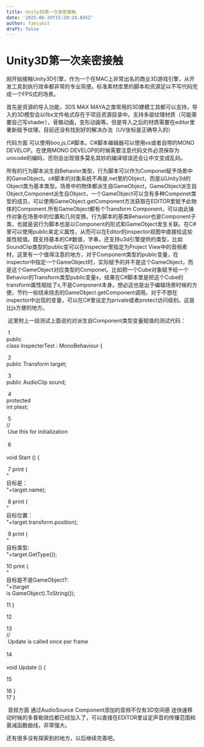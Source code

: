 ```yaml
---
title: Unity3D第一次亲密接触
date: '2025-06-29T15:20:24.845Z'
author: fancybit
draft: false
---
```

<div class="header"><h1 class="single-title animate__animated animate__pulse animate__faster">Unity3D第一次亲密接触</h1></div>

<div class="content" id="content"><p>刚开始接触Unity3D引擎，作为一个在MAC上非常出名的商业3D游戏引擎，从开发工具到执行效率都非常的专业简便。标准素材库里的脚本和资源足以不写代码完成一个FPS式的场景。</p><p>首先是资源的导入功能，3DS MAX MAYA之类常用的3D建模工具都可以支持，导入的3D模型会以fbx文件格式存在于项目资源目录中。支持多层纹理材质（可能需要自己写shader），骨骼动画，变形动画等。但是导入之后的材质需要在editor里重新赋予纹理，目前还没有找到好的解决办法（UV坐标是正确导入的）</p><p>代码方面 可以使用boo,js,C#脚本。C#脚本编辑器可以使用vs或者自带的MONO DEVELOP。在使用MONO DEVELOP的时候需要注意代码文件必须保存为unicode的编码，否则会出现很多莫名其妙的编译错误还会让中文变成乱码。&nbsp;</p><p>所有的行为脚本派生自Behavior类型，行为脚本可以作为Componet赋予场景中的GameObject。c#脚本的对象系统不再是.net里的Object，而是以Unity3d的Object类为基本类型。场景中的物体都派生自GameObject，GameObject派生自Object,Component派生自Object，一个GameObject可以含有多种Componet类型的成员，可以使用GameObject.getComponent方法获取在EDITOR里赋予此物体的Component.所有GameObject都有个Transform Component，可以由此操作对象在场景中的位置和几何变换。行为脚本的基类Behavior也是Component子类，也就是说行为脚本也是以Component的形式和GameObject发生关联。在C#里可以使用public来定义属性，从而可以在Editor的inspector视图中直接给这些属性赋值。既支持基本的C#数值，字串，还支持u3d引擎提供的类型，比如SoundClip类型的public变可以在inspecter里指定为Project View中的音频素材。这里有一个值得注意的地方，对于Component类型的public变量，在inspector中指定一个GameObject时，实际赋予的并不是这个GameObject，而是这个GameObject对应类型的Componet。比如把一个Cube对象赋予给一个Behavior的Transform类型public变量x，结果在C#脚本里是把这个Cube的transform属性赋给了x,不是Component本身。想必这也是出于编辑场景时候的方便，节约一些绕来绕去的GameObject.getComponent调用。对于不想在inspector中出现的变量，可以在C#里设定为private或者protect访问级别。这是比js方便的地方。</p><p>&nbsp;这里附上一段测试上面说的对派生自Component类型变量赋值的测试代码：</p><p><!-- raw HTML omitted -->&nbsp;1<!-- raw HTML omitted --><br><!-- raw HTML omitted -->public<!-- raw HTML omitted --><br><!-- raw HTML omitted -->class<!-- raw HTML omitted -->&nbsp;InspecterTest&nbsp;:&nbsp;MonoBehaviour&nbsp;{</p><p><!-- raw HTML omitted -->&nbsp;2<!-- raw HTML omitted --><br><!-- raw HTML omitted -->public<!-- raw HTML omitted -->&nbsp;Transform&nbsp;target;</p><p><!-- raw HTML omitted -->&nbsp;3<!-- raw HTML omitted --><br><!-- raw HTML omitted -->public<!-- raw HTML omitted -->&nbsp;AudioClip&nbsp;sound;</p><p><!-- raw HTML omitted -->&nbsp;4<!-- raw HTML omitted --><br><!-- raw HTML omitted -->protected<!-- raw HTML omitted --><br><!-- raw HTML omitted -->int<!-- raw HTML omitted -->&nbsp;ptest;</p><p><!-- raw HTML omitted -->&nbsp;5<!-- raw HTML omitted --><br><!-- raw HTML omitted -->//<!-- raw HTML omitted --><br><!-- raw HTML omitted -->&nbsp;Use&nbsp;this&nbsp;for&nbsp;initialization<!-- raw HTML omitted --><br><!-- raw HTML omitted --><!-- raw HTML omitted --><!-- raw HTML omitted --><br><!-- raw HTML omitted -->&nbsp;6<!-- raw HTML omitted --><br><!-- raw HTML omitted --><!-- raw HTML omitted --><br><!-- raw HTML omitted -->void<!-- raw HTML omitted -->&nbsp;Start&nbsp;()&nbsp;{</p><p><!-- raw HTML omitted -->&nbsp;7<!-- raw HTML omitted -->&nbsp;print&nbsp;(<br><!-- raw HTML omitted -->"<!-- raw HTML omitted --><br><!-- raw HTML omitted -->目标是：<!-- raw HTML omitted --><br><!-- raw HTML omitted -->"<!-- raw HTML omitted -->+target.name);</p><p><!-- raw HTML omitted -->&nbsp;8<!-- raw HTML omitted -->&nbsp;print&nbsp;(<br><!-- raw HTML omitted -->"<!-- raw HTML omitted --><br><!-- raw HTML omitted -->目标位置：<!-- raw HTML omitted --><br><!-- raw HTML omitted -->"<!-- raw HTML omitted -->+target.transform.position);</p><p><!-- raw HTML omitted -->&nbsp;9<!-- raw HTML omitted -->&nbsp;print&nbsp;(<br><!-- raw HTML omitted -->"<!-- raw HTML omitted --><br><!-- raw HTML omitted -->目标类型:<!-- raw HTML omitted --><br><!-- raw HTML omitted -->"<!-- raw HTML omitted -->+target.GetType());</p><p><!-- raw HTML omitted -->10<!-- raw HTML omitted -->&nbsp;print&nbsp;(<br><!-- raw HTML omitted -->"<!-- raw HTML omitted --><br><!-- raw HTML omitted -->目标是不是GameObject?:<!-- raw HTML omitted --><br><!-- raw HTML omitted -->"<!-- raw HTML omitted -->+(target&nbsp;<br><!-- raw HTML omitted -->is<!-- raw HTML omitted -->&nbsp;GameObject).ToString());</p><p><!-- raw HTML omitted -->11<!-- raw HTML omitted -->&nbsp;}</p><p><!-- raw HTML omitted -->12<!-- raw HTML omitted --></p><p><!-- raw HTML omitted -->13<!-- raw HTML omitted --><br><!-- raw HTML omitted -->//<!-- raw HTML omitted --><br><!-- raw HTML omitted -->&nbsp;Update&nbsp;is&nbsp;called&nbsp;once&nbsp;per&nbsp;frame<!-- raw HTML omitted --><br><!-- raw HTML omitted --><!-- raw HTML omitted --><!-- raw HTML omitted --><br><!-- raw HTML omitted -->14<!-- raw HTML omitted --><br><!-- raw HTML omitted --><!-- raw HTML omitted --><br><!-- raw HTML omitted -->void<!-- raw HTML omitted -->&nbsp;Update&nbsp;()&nbsp;{</p><p><!-- raw HTML omitted -->15<!-- raw HTML omitted --></p><p><!-- raw HTML omitted -->16<!-- raw HTML omitted -->&nbsp;}<br><!-- raw HTML omitted -->17<!-- raw HTML omitted -->&nbsp;}&nbsp;</p><p>&nbsp;音频方面 通过AudioSource Component添加的音频不仅有3D空间感 连快速移动时候的多普勒效应都已经加入了，可以直接在EDITOR里设定声音的传播范围和衰减函数曲线，非常强大。</p><p>还有很多没有探索到的地方，以后继续完善吧。&nbsp;</p><p><!-- raw HTML omitted --><!-- raw HTML omitted --><!-- raw HTML omitted --></p><!-- raw HTML omitted --></div>

